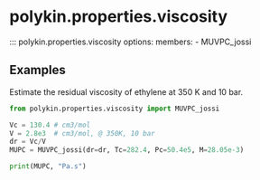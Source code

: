 # polykin.properties.viscosity

::: polykin.properties.viscosity
    options:
        members:
            - MUVPC_jossi

## Examples

Estimate the residual viscosity of ethylene at 350 K and 10 bar.

```python exec="on" source="console"
from polykin.properties.viscosity import MUVPC_jossi

Vc = 130.4 # cm3/mol
V = 2.8e3  # cm3/mol, @ 350K, 10 bar
dr = Vc/V
MUPC = MUVPC_jossi(dr=dr, Tc=282.4, Pc=50.4e5, M=28.05e-3)

print(MUPC, "Pa.s")
```
